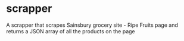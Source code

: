 # scrapper
A scrapper that scrapes Sainsbury grocery site - Ripe Fruits page and returns a JSON array of all the products on the page
